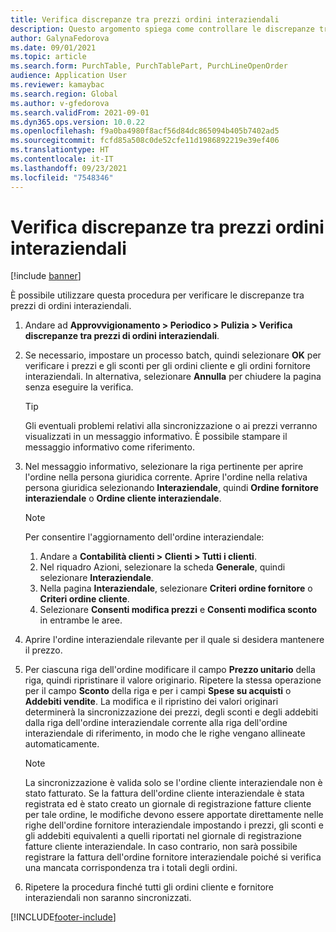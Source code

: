 ```yaml
---
title: Verifica discrepanze tra prezzi ordini interaziendali
description: Questo argomento spiega come controllare le discrepanze tra i prezzi degli ordini interaziendali
author: GalynaFedorova
ms.date: 09/01/2021
ms.topic: article
ms.search.form: PurchTable, PurchTablePart, PurchLineOpenOrder
audience: Application User
ms.reviewer: kamaybac
ms.search.region: Global
ms.author: v-gfedorova
ms.search.validFrom: 2021-09-01
ms.dyn365.ops.version: 10.0.22
ms.openlocfilehash: f9a0ba4980f8acf56d84dc865094b405b7402ad5
ms.sourcegitcommit: fcfd85a508c0de52cfe11d1986892219e39ef406
ms.translationtype: HT
ms.contentlocale: it-IT
ms.lasthandoff: 09/23/2021
ms.locfileid: "7548346"
---
```

# <a name="check-intercompany-order-price-discrepancies"></a>Verifica discrepanze tra prezzi ordini interaziendali

[!include [banner](../../includes/banner.md)]

È possibile utilizzare questa procedura per verificare le discrepanze tra prezzi di ordini interaziendali.

1. Andare ad **Approvvigionamento \> Periodico \> Pulizia \> Verifica discrepanze tra prezzi di ordini interaziendali**.
1. Se necessario, impostare un processo batch, quindi selezionare **OK** per verificare i prezzi e gli sconti per gli ordini cliente e gli ordini fornitore interaziendali. In alternativa, selezionare **Annulla** per chiudere la pagina senza eseguire la verifica.

    > [!TIP]
    > Gli eventuali problemi relativi alla sincronizzazione o ai prezzi verranno visualizzati in un messaggio informativo. È possibile stampare il messaggio informativo come riferimento.

1. Nel messaggio informativo, selezionare la riga pertinente per aprire l'ordine nella persona giuridica corrente. Aprire l'ordine nella relativa persona giuridica selezionando **Interaziendale**, quindi **Ordine fornitore interaziendale** o **Ordine cliente interaziendale**.

    > [!NOTE]
    > Per consentire l'aggiornamento dell'ordine interaziendale:
    >
    > 1. Andare a **Contabilità clienti \> Clienti \> Tutti i clienti**.
    > 1. Nel riquadro Azioni, selezionare la scheda **Generale**, quindi selezionare **Interaziendale**.
    > 1. Nella pagina **Interaziendale**, selezionare **Criteri ordine fornitore** o **Criteri ordine cliente**.
    > 1. Selezionare **Consenti modifica prezzi** e **Consenti modifica sconto** in entrambe le aree.

1. Aprire l'ordine interaziendale rilevante per il quale si desidera mantenere il prezzo.
1. Per ciascuna riga dell'ordine modificare il campo **Prezzo unitario** della riga, quindi ripristinare il valore originario. Ripetere la stessa operazione per il campo **Sconto** della riga e per i campi **Spese su acquisti** o **Addebiti vendite**. La modifica e il ripristino dei valori originari determinerà la sincronizzazione dei prezzi, degli sconti e degli addebiti dalla riga dell'ordine interaziendale corrente alla riga dell'ordine interaziendale di riferimento, in modo che le righe vengano allineate automaticamente.

    > [!NOTE]
    > La sincronizzazione è valida solo se l'ordine cliente interaziendale non è stato fatturato. Se la fattura dell'ordine cliente interaziendale è stata registrata ed è stato creato un giornale di registrazione fatture cliente per tale ordine, le modifiche devono essere apportate direttamente nelle righe dell'ordine fornitore interaziendale impostando i prezzi, gli sconti e gli addebiti equivalenti a quelli riportati nel giornale di registrazione fatture cliente interaziendale. In caso contrario, non sarà possibile registrare la fattura dell'ordine fornitore interaziendale poiché si verifica una mancata corrispondenza tra i totali degli ordini.

1. Ripetere la procedura finché tutti gli ordini cliente e fornitore interaziendali non saranno sincronizzati.

[!INCLUDE[footer-include](../../includes/footer-banner.md)]
